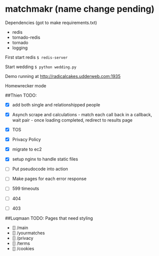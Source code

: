 matchmakr (name change pending)
=========
Dependencies (got to make requirements.txt)
* redis
* tornado-redis
* tornado
* logging


First start redis 
` $ redis-server `

Start wedding
` $ python wedding.py `

Demo running at http://radicalcakes.udderweb.com:1935

Homewrecker mode

##Thien
TODO:
- [X] add both single and relationshipped people
- [X] Asynch scrape and calculations 
		-  match each call back in a callback, wait pair
		-  once loading completed, redirect to results page
- [X] TOS
- [X] Privacy Policy
- [X] migrate to ec2
- [X] setup nginx to handle static files
- [ ] Put pseudocode into action
- [ ] Make pages for each error response
- [ ] 599 timeouts
- [ ] 404 
- [ ] 403


##Luqmaan
TODO:
Pages that need styling
- [] /main
- [] /yourmatches
- [] /privacy
- [] /terms
- [] /cookies
